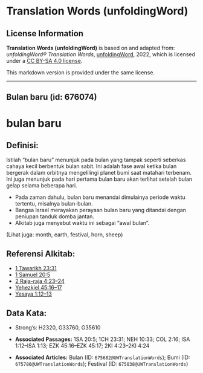 # Translation Words (unfoldingWord)

## License Information

**Translation Words (unfoldingWord)** is based on and adapted from: _unfoldingWord® Translation Words_, [unfoldingWord](https://unfoldingword.org/utw), 2022, which is licensed under a [CC BY-SA 4.0 license](https://creativecommons.org/licenses/by-sa/4.0/legalcode.en).

This markdown version is provided under the same license.



--------------------------------

## Bulan baru (id: 676074)

bulan baru
==========

Definisi:
---------

Istilah “bulan baru” menunjuk pada bulan yang tampak seperti seberkas cahaya kecil berbentuk bulan sabit. Ini adalah fase awal ketika bulan bergerak dalam orbitnya mengelilingi planet bumi saat matahari terbenam. Ini juga menunjuk pada hari pertama bulan baru akan terlihat setelah bulan gelap selama beberapa hari.

* Pada zaman dahulu, bulan baru menandai dimulainya periode waktu tertentu, misalnya bulan\-bulan.
* Bangsa Israel merayakan perayaan bulan baru yang ditandai dengan peniupan tanduk domba jantan.
* Alkitab juga menyebut waktu ini sebagai “awal bulan”.

(Lihat juga: month, earth, festival, horn, sheep)

Referensi Alkitab:
------------------

* [1 Tawarikh 23:31](https://ref.ly/1Chr0:0)
* [1 Samuel 20:5](https://ref.ly/1Sam0:0)
* [2 Raja\-raja 4:23–24](https://ref.ly/2Kgs0:0)
* [Yehezkiel 45:16–17](https://ref.ly/Ezek45:16-Ezek45:17)
* [Yesaya 1:12–13](https://ref.ly/Isa1:12-Isa1:13)

Data Kata:
----------

* Strong’s: H2320, G33760, G35610

* **Associated Passages:** 1SA 20:5; 1CH 23:31; NEH 10:33; COL 2:16; ISA 1:12–ISA 1:13; EZK 45:16–EZK 45:17; 2KI 4:23–2KI 4:24
* **Associated Articles:** Bulan (ID: `675682@UWTranslationWords`); Bumi (ID: `675786@UWTranslationWords`); Festival (ID: `675838@UWTranslationWords`)

